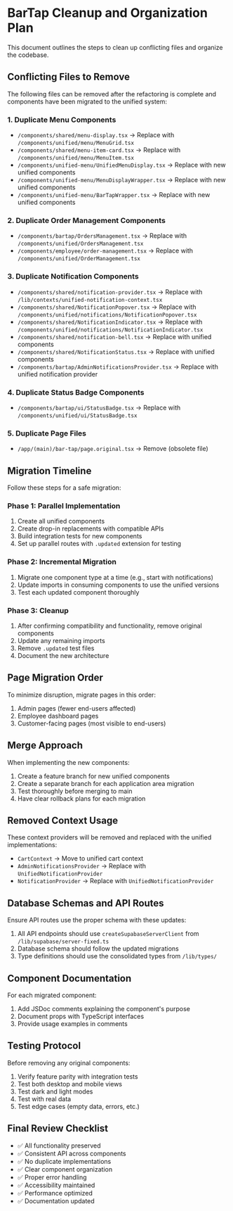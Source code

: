 # BarTap Cleanup and Organization Plan

This document outlines the steps to clean up conflicting files and organize the codebase.

## Conflicting Files to Remove

The following files can be removed after the refactoring is complete and components have been migrated to the unified system:

### 1. Duplicate Menu Components

- `/components/shared/menu-display.tsx` → Replace with `/components/unified/menu/MenuGrid.tsx`
- `/components/shared/menu-item-card.tsx` → Replace with `/components/unified/menu/MenuItem.tsx`
- `/components/unified-menu/UnifiedMenuDisplay.tsx` → Replace with new unified components
- `/components/unified-menu/MenuDisplayWrapper.tsx` → Replace with new unified components
- `/components/unified-menu/BarTapWrapper.tsx` → Replace with new unified components

### 2. Duplicate Order Management Components

- `/components/bartap/OrdersManagement.tsx` → Replace with `/components/unified/OrdersManagement.tsx`
- `/components/employee/order-management.tsx` → Replace with `/components/unified/OrderManagement.tsx`

### 3. Duplicate Notification Components

- `/components/shared/notification-provider.tsx` → Replace with `/lib/contexts/unified-notification-context.tsx`
- `/components/shared/NotificationPopover.tsx` → Replace with `/components/unified/notifications/NotificationPopover.tsx`
- `/components/shared/NotificationIndicator.tsx` → Replace with `/components/unified/notifications/NotificationIndicator.tsx`
- `/components/shared/notification-bell.tsx` → Replace with unified components
- `/components/shared/NotificationStatus.tsx` → Replace with unified components
- `/components/bartap/AdminNotificationsProvider.tsx` → Replace with unified notification provider

### 4. Duplicate Status Badge Components

- `/components/bartap/ui/StatusBadge.tsx` → Replace with `/components/unified/ui/StatusBadge.tsx`

### 5. Duplicate Page Files

- `/app/(main)/bar-tap/page.original.tsx` → Remove (obsolete file)

## Migration Timeline

Follow these steps for a safe migration:

### Phase 1: Parallel Implementation

1. Create all unified components
2. Create drop-in replacements with compatible APIs
3. Build integration tests for new components
4. Set up parallel routes with `.updated` extension for testing

### Phase 2: Incremental Migration

1. Migrate one component type at a time (e.g., start with notifications)
2. Update imports in consuming components to use the unified versions
3. Test each updated component thoroughly

### Phase 3: Cleanup

1. After confirming compatibility and functionality, remove original components
2. Update any remaining imports
3. Remove `.updated` test files
4. Document the new architecture

## Page Migration Order

To minimize disruption, migrate pages in this order:

1. Admin pages (fewer end-users affected)
2. Employee dashboard pages 
3. Customer-facing pages (most visible to end-users)

## Merge Approach

When implementing the new components:

1. Create a feature branch for new unified components
2. Create a separate branch for each application area migration
3. Test thoroughly before merging to main
4. Have clear rollback plans for each migration

## Removed Context Usage

These context providers will be removed and replaced with the unified implementations:

- `CartContext` → Move to unified cart context
- `AdminNotificationsProvider` → Replace with `UnifiedNotificationProvider`
- `NotificationProvider` → Replace with `UnifiedNotificationProvider`

## Database Schemas and API Routes

Ensure API routes use the proper schema with these updates:

1. All API endpoints should use `createSupabaseServerClient` from `/lib/supabase/server-fixed.ts`
2. Database schema should follow the updated migrations
3. Type definitions should use the consolidated types from `/lib/types/`

## Component Documentation

For each migrated component:

1. Add JSDoc comments explaining the component's purpose
2. Document props with TypeScript interfaces
3. Provide usage examples in comments

## Testing Protocol

Before removing any original components:

1. Verify feature parity with integration tests
2. Test both desktop and mobile views
3. Test dark and light modes
4. Test with real data
5. Test edge cases (empty data, errors, etc.)

## Final Review Checklist

- ✅ All functionality preserved
- ✅ Consistent API across components 
- ✅ No duplicate implementations
- ✅ Clear component organization
- ✅ Proper error handling
- ✅ Accessibility maintained
- ✅ Performance optimized
- ✅ Documentation updated